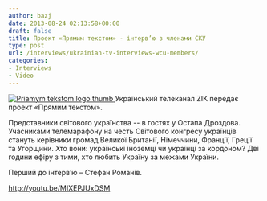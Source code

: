 ```yaml
---
author: bazj
date: 2013-08-24 02:13:58+00:00
draft: false
title: Проект «Прямим текстом» - інтерв’ю з членами СКУ
type: post
url: /interviews/ukrainian-tv-interviews-wcu-members/
categories:
- Interviews
- Video
---
```


[![Priamym tekstom logo thumb](http://www.ozeukes.com/wp-content/uploads/2013/08/Priamym-tekstom-logo-thumb.jpg)
](http://www.ozeukes.com/wp-content/uploads/2013/08/Priamym-tekstom-logo-thumb.jpg)Український телеканал ZIK передає проект «Прямим текстом».

Представники світового українства -- в гостях у Остапа Дроздова. Учасниками телемарафону на честь Світового конгресу українців стануть керівники громад Великої Британії, Німеччини, Франції, Греції та Угорщини. Хто вони: українські іноземці чи українці за кордоном? Дві години ефіру з тими, хто любить Україну за межами України.

Перший до інтерв’ю – Стефан Романів.

http://youtu.be/MIXEPJUxDSM


